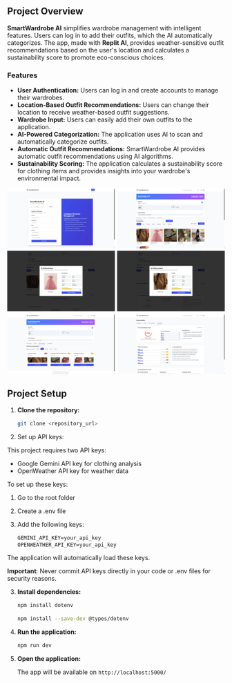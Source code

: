 ## Project Overview

**SmartWardrobe AI** simplifies wardrobe management with intelligent features. Users can log in to add their outfits, which the AI automatically categorizes. The app, made with **Replit AI**, provides weather-sensitive outfit recommendations based on the user's location and calculates a sustainability score to promote eco-conscious choices.

### Features

- **User Authentication:** Users can log in and create accounts to manage their wardrobes.
- **Location-Based Outfit Recommendations:** Users can change their location to receive weather-based outfit suggestions.
- **Wardrobe Input:** Users can easily add their own outfits to the application.
- **AI-Powered Categorization:** The application uses AI to scan and automatically categorize outfits.
- **Automatic Outfit Recommendations:** SmartWardrobe AI provides automatic outfit recommendations using AI algorithms.
- **Sustainability Scoring:** The application calculates a sustainability score for clothing items and provides insights into your wardrobe's environmental impact.

![screenshots of the project](images\screenshot_01.png)

## Project Setup

1. **Clone the repository:**

   ```bash
   git clone <repository_url>
   ```

2. Set up API keys:

This project requires two API keys:

- Google Gemini API key for clothing analysis
- OpenWeather API key for weather data

To set up these keys:

1. Go to the root folder
2. Create a .env file
3. Add the following keys:

   ```env
   GEMINI_API_KEY=your_api_key
   OPENWEATHER_API_KEY=your_api_key
   ```

The application will automatically load these keys.

**Important**: Never commit API keys directly in your code or .env files for security reasons.

3. **Install dependencies:**

   ```bash
   npm install dotenv
   ```

   ```bash
   npm install --save-dev @types/dotenv
   ```

4. **Run the application:**

   ```bash
   npm run dev
   ```

5. **Open the application:**

   The app will be available on `http://localhost:5000/`
